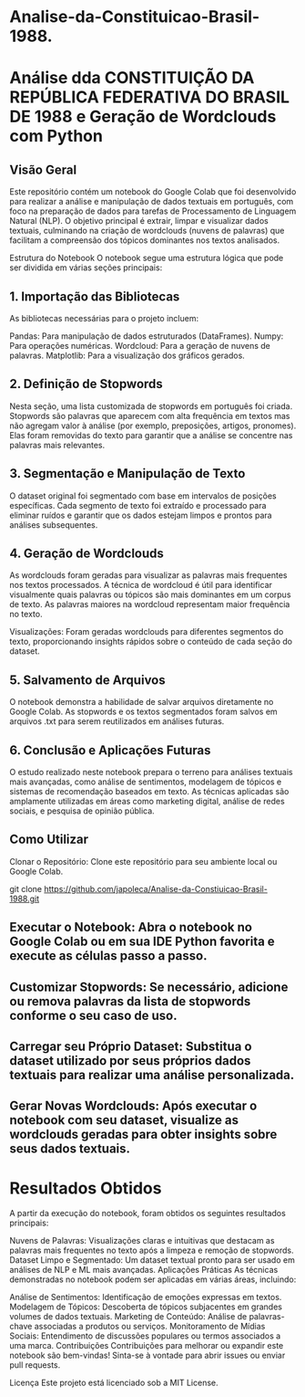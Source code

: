 # Analise-da-Constituicao-Brasil-1988.
#  Análise dda CONSTITUIÇÃO DA REPÚBLICA FEDERATIVA DO BRASIL DE 1988 e Geração de Wordclouds com Python
##  Visão Geral 
Este repositório contém um notebook do Google Colab que foi desenvolvido para realizar a análise e manipulação de dados textuais em português, com foco na preparação de dados para tarefas de Processamento de Linguagem Natural (NLP). O objetivo principal é extrair, limpar e visualizar dados textuais, culminando na criação de wordclouds (nuvens de palavras) que facilitam a compreensão dos tópicos dominantes nos textos analisados.

Estrutura do Notebook
O notebook segue uma estrutura lógica que pode ser dividida em várias seções principais:

##  1. Importação das Bibliotecas 
As bibliotecas necessárias para o projeto incluem:

Pandas: Para manipulação de dados estruturados (DataFrames).
Numpy: Para operações numéricas.
Wordcloud: Para a geração de nuvens de palavras.
Matplotlib: Para a visualização dos gráficos gerados.

##  2. Definição de Stopwords 
Nesta seção, uma lista customizada de stopwords em português foi criada. Stopwords são palavras que aparecem com alta frequência em textos mas não agregam valor à análise (por exemplo, preposições, artigos, pronomes). Elas foram removidas do texto para garantir que a análise se concentre nas palavras mais relevantes.

##  3. Segmentação e Manipulação de Texto 
O dataset original foi segmentado com base em intervalos de posições específicas. Cada segmento de texto foi extraído e processado para eliminar ruídos e garantir que os dados estejam limpos e prontos para análises subsequentes.

##  4. Geração de Wordclouds 
As wordclouds foram geradas para visualizar as palavras mais frequentes nos textos processados. A técnica de wordcloud é útil para identificar visualmente quais palavras ou tópicos são mais dominantes em um corpus de texto. As palavras maiores na wordcloud representam maior frequência no texto.

Visualizações: Foram geradas wordclouds para diferentes segmentos do texto, proporcionando insights rápidos sobre o conteúdo de cada seção do dataset.

##  5. Salvamento de Arquivos 
O notebook demonstra a habilidade de salvar arquivos diretamente no Google Colab. As stopwords e os textos segmentados foram salvos em arquivos .txt para serem reutilizados em análises futuras.

##  6. Conclusão e Aplicações Futuras 
O estudo realizado neste notebook prepara o terreno para análises textuais mais avançadas, como análise de sentimentos, modelagem de tópicos e sistemas de recomendação baseados em texto. As técnicas aplicadas são amplamente utilizadas em áreas como marketing digital, análise de redes sociais, e pesquisa de opinião pública.

##  Como Utilizar 
Clonar o Repositório: Clone este repositório para seu ambiente local ou Google Colab.

git clone https://github.com/japoleca/Analise-da-Constiuicao-Brasil-1988.git
## Executar o Notebook: Abra o notebook no Google Colab ou em sua IDE Python favorita e execute as células passo a passo.

## Customizar Stopwords: Se necessário, adicione ou remova palavras da lista de stopwords conforme o seu caso de uso.

## Carregar seu Próprio Dataset: Substitua o dataset utilizado por seus próprios dados textuais para realizar uma análise personalizada.

## Gerar Novas Wordclouds: Após executar o notebook com seu dataset, visualize as wordclouds geradas para obter insights sobre seus dados textuais.

# Resultados Obtidos
A partir da execução do notebook, foram obtidos os seguintes resultados principais:

Nuvens de Palavras: Visualizações claras e intuitivas que destacam as palavras mais frequentes no texto após a limpeza e remoção de stopwords.
Dataset Limpo e Segmentado: Um dataset textual pronto para ser usado em análises de NLP e ML mais avançadas.
Aplicações Práticas
As técnicas demonstradas no notebook podem ser aplicadas em várias áreas, incluindo:

Análise de Sentimentos: Identificação de emoções expressas em textos.
Modelagem de Tópicos: Descoberta de tópicos subjacentes em grandes volumes de dados textuais.
Marketing de Conteúdo: Análise de palavras-chave associadas a produtos ou serviços.
Monitoramento de Mídias Sociais: Entendimento de discussões populares ou termos associados a uma marca.
Contribuições
Contribuições para melhorar ou expandir este notebook são bem-vindas! Sinta-se à vontade para abrir issues ou enviar pull requests.

Licença
Este projeto está licenciado sob a MIT License.
